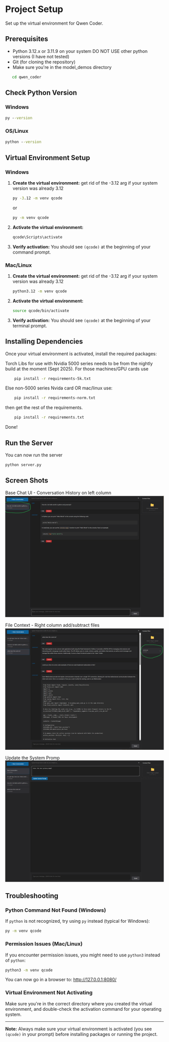 # Project Setup

Set up the virtual environment for Qwen Coder.

## Prerequisites

- Python 3.12.x or 3.11.9 on your system DO NOT USE other python versions (I have not tested)
- Git (for cloning the repository)
- Make sure you're in the model_demos directory
```cmd
   cd qwen_coder
```
## Check Python Version
### Windows
   ```cmd
   py --version
   ```
### OS/Linux
   ```cmd
   python --version
   ```

## Virtual Environment Setup

### Windows

1. **Create the virtual environment:**
get rid of the -3.12 arg if your system version was already 3.12
   ```cmd
   py -3.12 -m venv qcode
   ```
   or
   ```cmd
   py -m venv qcode
   ```

2. **Activate the virtual environment:**
   ```cmd
   qcode\Scripts\activate
   ```

3. **Verify activation:**
   You should see `(qcode)` at the beginning of your command prompt.

### Mac/Linux

1. **Create the virtual environment:**
get rid of the -3.12 arg if your system version was already 3.12
   ```bash
   python3.12 -m venv qcode
   ```

2. **Activate the virtual environment:**
   ```bash
   source qcode/bin/activate
   ```

3. **Verify activation:**
   You should see `(qcode)` at the beginning of your terminal prompt.

## Installing Dependencies
Once your virtual environment is activated, install the required packages:

Torch Libs for use with Nvidia 5000 series needs to be from the nightly build at the moment (Sept 2025). For those machines/GPU cards use

```bash
    pip install -r requirements-5k.txt
```
Else non-5000 series Nvida card OR mac/linux use:

```bash
    pip install -r requirements-norm.txt
```

then get the rest of the requirements.

```bash
    pip install -r requirements.txt
```

Done!

## Run the Server

You can now run the server

```bash
python server.py
```
## Screen Shots
Base Chat UI - Conversation History on left column
![Screenshot](https://github.com/reliableJARED/qwen_coder/blob/main/screenshots/screenshot1.png)

File Context - Right column add/subtract files
![Screenshot](https://github.com/reliableJARED/qwen_coder/blob/main/screenshots/screenshot2.png)

Update the System Promp
![Screenshot](https://github.com/reliableJARED/qwen_coder/blob/main/screenshots/screenshot3.png)

## Troubleshooting

### Python Command Not Found (Windows)
If `python` is not recognized, try using `py` instead (typical for Windows):
```cmd
py -m venv qcode
```

### Permission Issues (Mac/Linux)
If you encounter permission issues, you might need to use `python3` instead of `python`:
```bash
python3 -m venv qcode
```
You can now go in a browser to: http://127.0.0.1:8080/

### Virtual Environment Not Activating
Make sure you're in the correct directory where you created the virtual environment, and double-check the activation command for your operating system.

---

**Note:** Always make sure your virtual environment is activated (you see `(qcode)` in your prompt) before installing packages or running the project.
